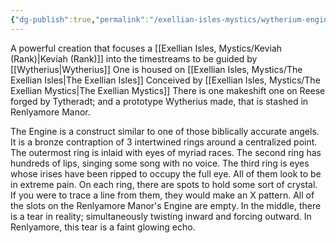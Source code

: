 ```yaml
---
{"dg-publish":true,"permalink":"/exellian-isles-mystics/wytherium-engine/","noteIcon":""}
---
```


A powerful creation that focuses a [[Exellian Isles, Mystics/Keviah (Rank)\|Keviah (Rank)]] into the timestreams to be guided by [[Wytherius\|Wytherius]]
One is housed on [[Exellian Isles, Mystics/The Exellian Isles\|The Exellian Isles]]
Conceived by [[Exellian Isles, Mystics/The Exellian Mystics\|The Exellian Mystics]]
There is one makeshift one on Reese forged by Tytheradt; and a prototype Wytherius made, that is stashed in Renlyamore Manor. 

The Engine is a construct similar to one of those biblically accurate angels. It is a bronze contraption of 3 intertwined rings around a centralized point. The outermost ring is inlaid with eyes of myriad races. The second ring has hundreds of lips, singing some song with no voice. The third ring is eyes whose irises have been ripped to occupy the full eye. All of them look to be in extreme pain. On each ring, there are spots to hold some sort of crystal. If you were to trace a line from them, they would make an X pattern. All of the slots on the Renlyamore Manor's Engine are empty. In the middle, there is a tear in reality; simultaneously twisting inward and forcing outward. In Renlyamore, this tear is a faint glowing echo.

